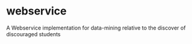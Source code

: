 # webservice
A Webservice implementation for data-mining relative to the discover of discouraged students
